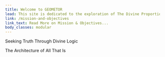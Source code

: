 ```yaml
---
title: Welcome to GEOMETOR
lead: This site is dedicated to the exploration of The Divine Proportion
link: /mission-and-objectives
link_text: Read More on Mission & Objectives...
body_classes: modular
---
```



Seeking Truth Through Divine Logic

The Architecture of All That Is
